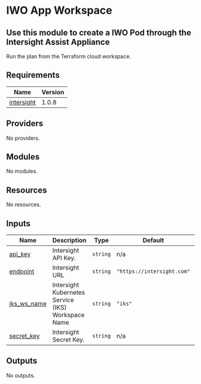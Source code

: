 # IWO App Workspace

## Use this module to create a IWO Pod through the Intersight Assist Appliance

Run the plan from the Terraform cloud workspace.

<!-- BEGINNING OF PRE-COMMIT-TERRAFORM DOCS HOOK -->
## Requirements

| Name | Version |
|------|---------|
| <a name="requirement_intersight"></a> [intersight](#requirement\_intersight) | 1.0.8 |

## Providers

No providers.

## Modules

No modules.

## Resources

No resources.

## Inputs

| Name | Description | Type | Default | Required |
|------|-------------|------|---------|:--------:|
| <a name="input_api_key"></a> [api\_key](#input\_api\_key) | Intersight API Key. | `string` | n/a | yes |
| <a name="input_endpoint"></a> [endpoint](#input\_endpoint) | Intersight URL | `string` | `"https://intersight.com"` | no |
| <a name="input_iks_ws_name"></a> [iks\_ws\_name](#input\_iks\_ws\_name) | Intersight Kubernetes Service (IKS) Workspace Name | `string` | `"iks"` | no |
| <a name="input_secret_key"></a> [secret\_key](#input\_secret\_key) | Intersight Secret Key. | `string` | n/a | yes |

## Outputs

No outputs.
<!-- END OF PRE-COMMIT-TERRAFORM DOCS HOOK -->

